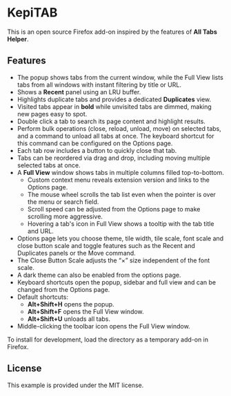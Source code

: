 # KepiTAB

This is an open source Firefox add-on inspired by the features of **All Tabs Helper**.

## Features

- The popup shows tabs from the current window, while the Full View lists tabs from all windows with instant filtering by title or URL.
- Shows a **Recent** panel using an LRU buffer.
- Highlights duplicate tabs and provides a dedicated **Duplicates** view.
- Visited tabs appear in **bold** while unvisited tabs are dimmed, making new pages easy to spot.
- Double click a tab to search its page content and highlight results.
- Perform bulk operations (close, reload, unload, move) on selected tabs, and a
  command to unload all tabs at once. The keyboard shortcut for this command can
  be configured on the Options page.
- Each tab row includes a button to quickly close that tab.
- Tabs can be reordered via drag and drop, including moving multiple selected tabs at once.
- A **Full View** window shows tabs in multiple columns filled top-to-bottom.
  - Custom context menu reveals extension version and links to the Options page.
  - The mouse wheel scrolls the tab list even when the pointer is over the menu or search field.
  - Scroll speed can be adjusted from the Options page to make scrolling more aggressive.
  - Hovering a tab's icon in Full View shows a tooltip with the tab title and URL.
- Options page lets you choose theme, tile width, tile scale, font scale and close button scale and toggle features such as
  the Recent and Duplicates panels or the Move command.
- The Close Button Scale adjusts the “×” size independent of the font scale.
- A dark theme can also be enabled from the options page.
- Keyboard shortcuts open the popup, sidebar and full view and can be changed from the Options page.
- Default shortcuts:
  - **Alt+Shift+H** opens the popup.
  - **Alt+Shift+F** opens the Full View window.
  - **Alt+Shift+U** unloads all tabs.
- Middle-clicking the toolbar icon opens the Full View window.

To install for development, load the directory as a temporary add-on in Firefox.

## License

This example is provided under the MIT license.
